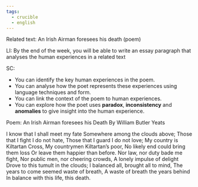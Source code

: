 ```yaml
---
tags:
  - crucible
  - english
---
```

Related text: An Irish Airman foresees his death (poem)

LI: By the end of the week, you will be able to write an essay paragraph that analyses the human experiences in a related text

SC:
- You can identify the key human experiences in the poem.
- You can analyse how the poet represents these experiences using language techniques and form.
- You can link the context of the poem to human experiences.
- You can explore how the poet uses **paradox**, **inconsistency** and **anomalies** to give insight into the human experience.

Poem: An Irish Airman foresees his Death
By William Butler Yeats

I know that I shall meet my fate
Somewhere among the clouds above;
Those that I fight I do not hate,
Those that I guard I do not love;
My country is Kiltartan Cross,
My countrymen Kiltartan’s poor,
No likely end could bring them loss
Or leave them happier than before.
Nor law, nor duty bade me fight,
Nor public men, nor cheering crowds,
A lonely impulse of delight
Drove to this tumult in the clouds;
I balanced all, brought all to mind,
The years to come seemed waste of breath,
A waste of breath the years behind
In balance with this life, this death.